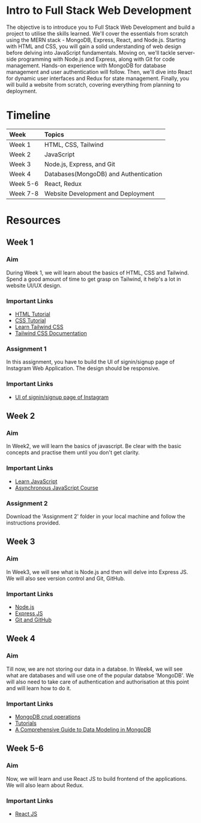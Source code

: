 # Intro to Full Stack Web Development

The objective is to introduce you to Full Stack Web Development and build a project to utilise the skills learned. We'll cover the essentials from scratch using the MERN stack - MongoDB, Express, React, and Node.js. Starting with HTML and CSS, you will gain a solid understanding of web design before delving into JavaScript fundamentals. Moving on, we'll tackle server-side programming with Node.js and Express, along with Git for code management. Hands-on experience with MongoDB for database management and user authentication will follow. Then, we'll dive into React for dynamic user interfaces and Redux for state management. Finally, you will build a website from scratch, covering everything from planning to deployment.

# Timeline

| Week | Topics    | 
| :---   | :--- |
| Week 1 | HTML, CSS, Tailwind   |
| Week 2 | JavaScript   |
| Week 3 | Node.js, Express, and Git   |
| Week 4 | Databases(MongoDB) and Authentication   |
| Week 5-6 | React, Redux   |
| Week 7-8 | Website Development and Deployment   |


# Resources

## Week 1
### Aim
During Week 1, we will learn about the basics of HTML, CSS and Tailwind. Spend a good amount of time to get grasp on Tailwind, it help's a lot in website UI/UX design.
### Important Links
- [HTML Tutorial](https://www.youtube.com/watch?v=916GWv2Qs08)
- [CSS Tutorial](https://www.youtube.com/watch?v=ieTHC78giGQ)
- [Learn Tailwind CSS](https://www.youtube.com/watch?v=ft30zcMlFao)
- [Tailwind CSS Documentation](https://tailwindcss.com/docs/utility-first)

### Assignment 1
In this assignment, you have to build the UI of signin/signup page of Instagram Web Application. The design should be responsive.
### Important Links
- [UI of signin/signup page of Instagram](https://docs.google.com/document/d/1lvrIQUFSKJBUXN3yjsRwVtzrwBltPqL-Lb-7gfhz7rc/edit?usp=sharing)


## Week 2
### Aim
In Week2, we will learn the basics of javascript. Be clear with the basic concepts and practise them until you don't get clarity.
### Important Links
- [Learn JavaScript](https://www.youtube.com/watch?v=PkZNo7MFNFg)
- [Asynchronous JavaScript Course](https://www.youtube.com/watch?v=ZYb_ZU8LNxs)

### Assignment 2
Download the 'Assignment 2' folder in your local machine and follow the instructions provided.


## Week 3
### Aim
In Week3, we will see what is Node.js and then will delve into Express JS. We will also see version control and Git, GitHub.
### Important Links
- [Node.js](https://medium.com/@asiandigitalhub/what-is-node-js-and-how-it-work-490f5ecba665)
- [Express JS](https://www.youtube.com/playlist?list=PL_cUvD4qzbkwjmjy-KjbieZ8J9cGwxZpC)
- [Git and GitHub](https://www.youtube.com/watch?v=RDxQEzXN8AU)


## Week 4
### Aim
Till now, we are not storing our data in a databse. In Week4, we will see what are databases and will use one of the popular databse 'MongoDB'. We will also need to take care of authentication and authorisation at this point and will learn how to do it.
### Important Links
- [MongoDB crud operations](https://www.mongodb.com/docs/manual/crud/)
- [Tutorials](https://www.youtube.com/watch?v=cJAyEOZQUQY&list=PLinedj3B30sDby4Al-i13hQJGQoRQDfPo&index=12)
- [A Comprehensive Guide to Data Modeling in MongoDB](https://medium.com/@skhans/a-comprehensive-guide-to-data-modeling-in-mongodb-b63b2df9d9dd)


## Week 5-6
### Aim
Now, we will learn and use React JS to build frontend of the applications. We will also learn about Redux.
### Important Links
- [React JS](https://youtube.com/playlist?list=PLu71SKxNbfoDqgPchmvIsL4hTnJIrtige&feature=shared)

